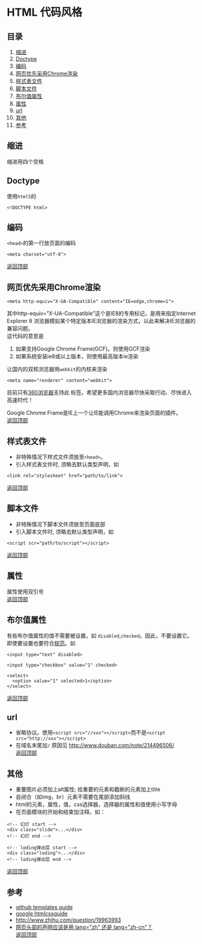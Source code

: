 # HTML 代码风格
## <a name='TOC'>目录</a>
1. [缩进](#indent)
1. [Doctype](#doctype)
1. [编码](#charset)
1. [网页优先采用Chrome渲染](#chrome)
1. [样式表文件](#css)
1. [脚本文件](#js)
1. [布尔值属性](#bool-attr)
1. [属性](#attr)
1. [url](#url)
1. [其他](#other)
1. [参考](#reference)

## <a name='indent'>缩进</a>
缩进用四个空格

## <a name='doctype'>Doctype</a>
使用`html5`的
```
<!DOCTYPE html>
```

## <a name='charset'>编码</a>
`<head>`的第一行放页面的编码
```
<meta charset="utf-8">
```
[返回顶部](#TOC)

## <a name='chrome'>网页优先采用Chrome渲染</a>
```
<meta http-equiv="X-UA-Compatible" content="IE=edge,chrome=1">
```
其中http-equiv=”X-UA-Compatible”这个是IE8的专用标记，是用来指定Internet Explorer 8 浏览器模拟某个特定版本IE浏览器的渲染方式，以此来解决IE浏览器的兼容问题。    
这代码的意思是    

1. 如果支持Google Chrome Frame(GCF)。则使用GCF渲染
1. 如果系统安装ie8或以上版本，则使用最高版本ie渲染

让国内的双核浏览器用`webkit`的内核来渲染
```
<meta name="renderer" content="webkit">
```
目前只有[360浏览器](http://se.360.cn/v6/help/meta.html)支持此 <meta> 标签。希望更多国内浏览器尽快采取行动、尽快进入高速时代！

Google Chrome Frame是IE上一个让IE能调用Chrome来渲染页面的插件。    
[返回顶部](#TOC)

## <a name='css'>样式表文件</a>
* 非特殊情况下样式文件须放至`<head>`。
* 引入样式表文件时, 须略去默认类型声明，如
```
<link rel="stylesheet" href="path/to/link">
```
[返回顶部](#TOC)

## <a name='js'>脚本文件</a>
* 非特殊情况下脚本文件须放至页面底部
* 引入脚本文件时, 须略去默认类型声明，如
```
<script scr="path/to/script"></script>
```
[返回顶部](#TOC)

## <a name='attr'>属性</a>
属性使用双引号    
[返回顶部](#TOC)

## <a name='bool-attr'>布尔值属性</a>
有些布尔值属性的值不需要被设置，如 `disabled`,`checked`。因此，不要设置它。即使要设置也要符合[规范](http://www.whatwg.org/specs/web-apps/current-work/multipage/common-microsyntaxes.html#boolean-attributes)。如

```
<input type="text" disabled>

<input type="checkbox" value="1" checked>

<select>
  <option value="1" selected>1</option>
</select>
```
[返回顶部](#TOC)

## <a name='url'>url</a>
* 省略协议。使用`<script src="//xxx"></script>`而不是`<script src="http://xxx"></script>`
* 在域名末尾加`/` 原因见 http://www.douban.com/note/214496506/    
[返回顶部](#TOC)

## <a name='other'>其他</a>
* 重要图片必须加上alt属性; 给重要的元素和截断的元素加上title
* 自闭合（如img，br）元素不需要在尾部添加斜线
* html的元素，属性，值，css选择器，选择器的属性和值使用小写字母
* 在页面模块的开始和结束加注释。如：
```
<!-- 幻灯 start -->
<div class="slide">...</div>
<!-- 幻灯 end -->

<!-- loding弹出层 start -->
<div class="loding">...</div>
<!-- loding弹出层 end -->

```
[返回顶部](#TOC)

## <a name='reference'>参考</a>
* [github templates guide](https://github.com/styleguide/templates)
* [google htmlcssguide](http://google-styleguide.googlecode.com/svn/trunk/htmlcssguide.xml)
* http://www.zhihu.com/question/19963993
* [网页头部的声明应该是用 lang="zh" 还是 lang="zh-cn"？](http://www.zhihu.com/question/20797118/answer/16809331)    
[返回顶部](#TOC)
